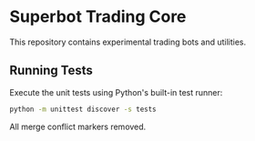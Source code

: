 # Superbot Trading Core

This repository contains experimental trading bots and utilities.

## Running Tests

Execute the unit tests using Python's built-in test runner:

```bash
python -m unittest discover -s tests
```


All merge conflict markers removed.
